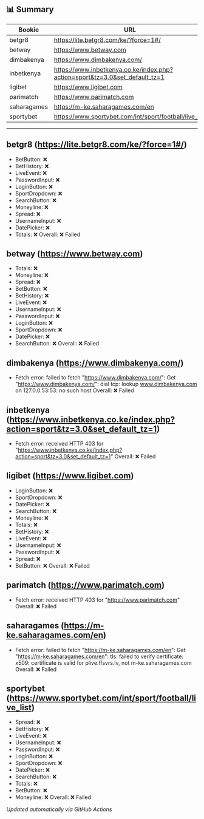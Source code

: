 ## 📊 Summary
| Bookie | URL | Status |
|--------|-----|--------|
| betgr8 | https://lite.betgr8.com/ke/?force=1#/ | ❌ |
| betway | https://www.betway.com | ❌ |
| dimbakenya | https://www.dimbakenya.com/ | ❌ |
| inbetkenya | https://www.inbetkenya.co.ke/index.php?action=sport&tz=3.0&set_default_tz=1 | ❌ |
| ligibet | https://www.ligibet.com | ❌ |
| parimatch | https://www.parimatch.com | ❌ |
| saharagames | https://m-ke.saharagames.com/en | ❌ |
| sportybet | https://www.sportybet.com/int/sport/football/live_list | ❌ |

---

## betgr8 (https://lite.betgr8.com/ke/?force=1#/)
- BetButton: ❌
- BetHistory: ❌
- LiveEvent: ❌
- PasswordInput: ❌
- LoginButton: ❌
- SportDropdown: ❌
- SearchButton: ❌
- Moneyline: ❌
- Spread: ❌
- UsernameInput: ❌
- DatePicker: ❌
- Totals: ❌
Overall: ❌ Failed

## betway (https://www.betway.com)
- Totals: ❌
- Moneyline: ❌
- Spread: ❌
- BetButton: ❌
- BetHistory: ❌
- LiveEvent: ❌
- UsernameInput: ❌
- PasswordInput: ❌
- LoginButton: ❌
- SportDropdown: ❌
- DatePicker: ❌
- SearchButton: ❌
Overall: ❌ Failed

## dimbakenya (https://www.dimbakenya.com/)
- Fetch error: failed to fetch "https://www.dimbakenya.com/": Get "https://www.dimbakenya.com/": dial tcp: lookup www.dimbakenya.com on 127.0.0.53:53: no such host
Overall: ❌ Failed

## inbetkenya (https://www.inbetkenya.co.ke/index.php?action=sport&tz=3.0&set_default_tz=1)
- Fetch error: received HTTP 403 for "https://www.inbetkenya.co.ke/index.php?action=sport&tz=3.0&set_default_tz=1"
Overall: ❌ Failed

## ligibet (https://www.ligibet.com)
- LoginButton: ❌
- SportDropdown: ❌
- DatePicker: ❌
- SearchButton: ❌
- Moneyline: ❌
- Totals: ❌
- BetHistory: ❌
- LiveEvent: ❌
- UsernameInput: ❌
- PasswordInput: ❌
- Spread: ❌
- BetButton: ❌
Overall: ❌ Failed

## parimatch (https://www.parimatch.com)
- Fetch error: received HTTP 403 for "https://www.parimatch.com"
Overall: ❌ Failed

## saharagames (https://m-ke.saharagames.com/en)
- Fetch error: failed to fetch "https://m-ke.saharagames.com/en": Get "https://m-ke.saharagames.com/en": tls: failed to verify certificate: x509: certificate is valid for plive.ffsvrs.lv, not m-ke.saharagames.com
Overall: ❌ Failed

## sportybet (https://www.sportybet.com/int/sport/football/live_list)
- Spread: ❌
- BetHistory: ❌
- LiveEvent: ❌
- UsernameInput: ❌
- PasswordInput: ❌
- LoginButton: ❌
- SportDropdown: ❌
- DatePicker: ❌
- SearchButton: ❌
- Totals: ❌
- BetButton: ❌
- Moneyline: ❌
Overall: ❌ Failed


_Updated automatically via GitHub Actions_
